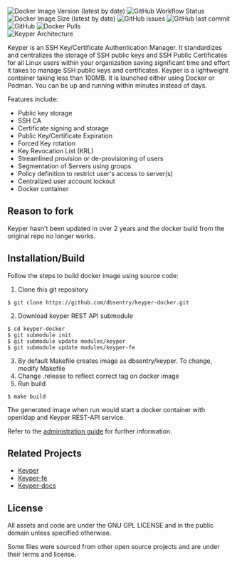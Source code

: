 ![Docker Image Version (latest by date)](https://img.shields.io/docker/v/dbsentry/keyper)
![GitHub Workflow Status](https://img.shields.io/github/workflow/status/dbsentry/keyper-docker/CI)
![Docker Image Size (latest by date)](https://img.shields.io/docker/image-size/dbsentry/keyper)
![GitHub issues](https://img.shields.io/github/issues/mlgupta/keyper-docker)
![GitHub last commit](https://img.shields.io/github/last-commit/mlgupta/keyper-docker)
![GitHub](https://img.shields.io/github/license/mlgupta/keyper-docker)
![Docker Pulls](https://img.shields.io/docker/pulls/dbsentry/keyper)  
![Keyper Architecture](https://keyper.dbsentry.com/media/keyper.png)  

Keyper is an SSH Key/Certificate Authentication Manager. It standardizes and centralizes the storage of SSH public keys and SSH Public Certificates for all Linux users within your organization saving significant time and effort it takes to manage SSH public keys and certificates. Keyper is a lightweight container taking less than 100MB. It is launched either using Docker or Podman. You can be up and running within minutes instead of days.

Features include:
- Public key storage
- SSH CA
- Certificate signing and storage
- Public Key/Certificate Expiration
- Forced Key rotation
- Key Revocation List (KRL)
- Streamlined provision or de-provisioning of users
- Segmentation of Servers using groups
- Policy definition to restrict user's access to server(s)
- Centralized user account lockout
- Docker container

## Reason to fork
Keyper hasn't been updated in over 2 years and the docker build from the original repo no longer works.

## Installation/Build
Follow the steps to build docker image using source code:
1. Clone this git repository
```console
$ git clone https://github.com/dbsentry/keyper-docker.git
```
2. Download keyper REST API submodule
```console
$ cd keyper-docker
$ git submodule init
$ git submodule update modules/keyper
$ git submodule update modules/keyper-fe
```
3. By default Makefile creates image as dbsentry/keyper. To change, modify Makefile
4. Change .release to reflect correct tag on docker image
5. Run build
```console
$ make build
```
The generated image when run would start a docker container with openldap and Keyper REST-API service.

Refer to the [administration guide](https://keyper.dbsentry.com/docs/) for further information.

## Related Projects
- [Keyper](https://github.com/dbsentry/keyper)
- [Keyper-fe](https://github.com/dbsentry/keyper-fe)
- [Keyper-docs](https://github.com/dbsentry/keyper-docs)

## License
All assets and code are under the GNU GPL LICENSE and in the public domain unless specified otherwise.

Some files were sourced from other open source projects and are under their terms and license.
